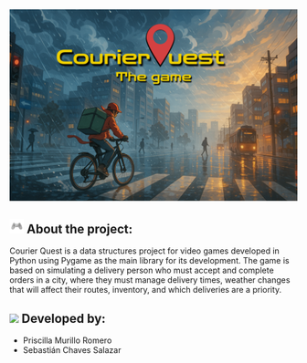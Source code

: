 <img src="images\Courier_Quest.png"> 

## <img src="images\gif.gif" width ="25"><b> About the project:</b>
Courier Quest is a data structures project for video games developed in Python using Pygame as the main library for its development. The game is based on simulating a delivery person who must accept and complete orders in a city, where they must manage delivery times, weather changes that will affect their routes, inventory, and which deliveries are a priority.

## <img src="https://media2.giphy.com/media/QssGEmpkyEOhBCb7e1/giphy.gif?cid=ecf05e47a0n3gi1bfqntqmob8g9aid1oyj2wr3ds3mg700bl&rid=giphy.gif" width ="25"><b> Developed by:</b>
* Priscilla Murillo Romero
* Sebastián Chaves Salazar
